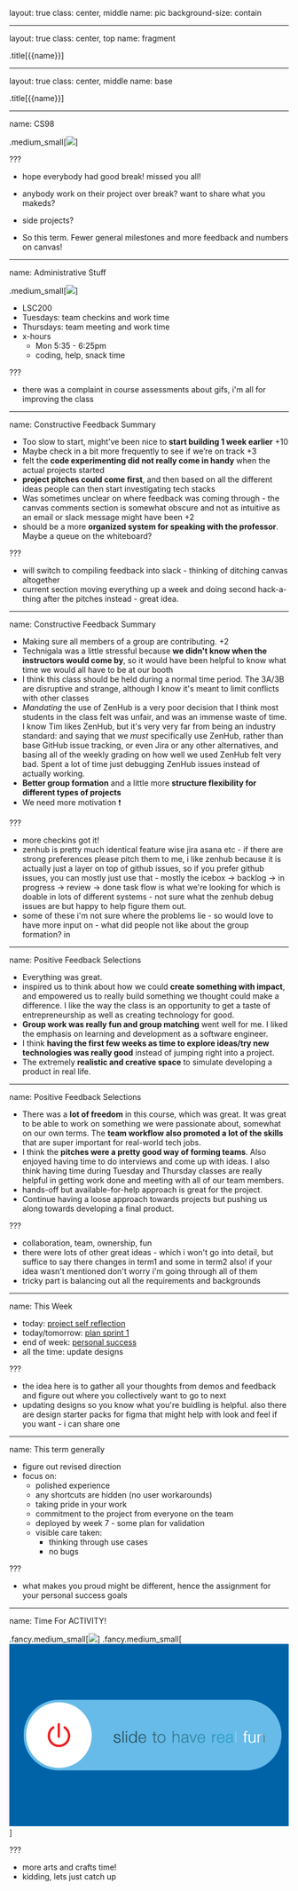 layout: true
class: center, middle
name: pic
background-size: contain

---

layout: true
class: center, top
name: fragment

.title[{{name}}]

---
layout: true
class: center, middle
name: base

.title[{{name}}]

---
name: CS98

<!-- .medium[![](https://media.giphy.com/media/APchGXnNFaAT6JhuZu/giphy.gif)] -->
.medium_small[![](https://media.giphy.com/media/uos5sW7pBy5W0/giphy.gif)]


???
* hope everybody had good break! missed you all!

* anybody work on their project over break?  want to share what you makeds?  
* side projects?

* So this term.  Fewer general milestones and more feedback and numbers on canvas!  


---
name: Administrative Stuff

.medium_small[![](https://media.giphy.com/media/7o6JghTx4mn84/giphy.gif)]
<!-- *gif removed* -->

* LSC200
* Tuesdays: team checkins and work time
* Thursdays: team meeting and work time
* x-hours
  * Mon 5:35 - 6:25pm
  * coding, help, snack time

???
* there was a complaint in course assessments about gifs, i'm all for improving the class 



---
name:  Constructive Feedback Summary

* Too slow to start, might’ve been nice to **start building 1 week earlier** +10
* Maybe check in a bit more frequently to see if we’re on track +3
* felt the **code experimenting did not really come in handy** when the actual projects started
* **project pitches could come first**, and then based on all the different ideas people can then start investigating tech stacks
* Was sometimes unclear on where feedback was coming through - the canvas comments section is somewhat obscure and not as intuitive as an email or slack message might have been +2
* should be a more **organized system for speaking with the professor**. Maybe a queue on the whiteboard?


???
* will switch to compiling feedback into slack - thinking of ditching canvas altogether 
* current section moving everything up a week and doing second hack-a-thing after the pitches instead - great idea.



---
name:  Constructive Feedback Summary

* Making sure all members of a group are contributing. +2
* Technigala was a little stressful because **we didn't know when the instructors would come by**, so it would have been helpful to know what time we would all have to be at our booth
* I think this class should be held during a normal time period. The 3A/3B are disruptive and strange, although I know it's meant to limit conflicts with other classes
* *Mandating* the use of ZenHub is a very poor decision that I think most students in the class felt was unfair, and was an immense waste of time. I know Tim likes ZenHub, but it's very very far from being an industry standard: and saying that we *must* specifically use ZenHub, rather than base GitHub issue tracking, or even Jira or any other alternatives, and basing all of the weekly grading on how well we used ZenHub felt very bad. Spent a lot of time just debugging ZenHub issues instead of actually working.
* **Better group formation** and a little more **structure flexibility for different types of projects**
* We need more motivation ❗️

???
* more checkins got it!
* zenhub is pretty much identical feature wise jira asana etc - if there are strong preferences please pitch them to me, i like zenhub because it is actually just a layer on top of github issues, so if you prefer github issues, you can mostly just use that - mostly the icebox -> backlog -> in progress -> review -> done task flow is what we're looking for which is doable in lots of different systems - not sure what the zenhub debug issues are but happy to help figure them out.
* some of these i'm not sure where the problems lie - so would love to have more input on - what did people not like about the group formation?  in 


---
name:  Positive Feedback Selections

* Everything was great.
* inspired us to think about how we could **create something with impact**, and empowered us to really build something we thought could make a difference. I like the way the class is an opportunity to get a taste of entrepreneurship as well as creating technology for good.
* **Group work was really fun and group matching** went well for me. I liked the emphasis on learning and development as a software engineer.
* I think **having the first few weeks as time to explore ideas/try new technologies was really good** instead of jumping right into a project.
* The extremely **realistic and creative space** to simulate developing a product in real life.

---
name:  Positive Feedback Selections

* There was a **lot of freedom** in this course, which was great. It was great to be able to work on something we were passionate about, somewhat on our own terms. The **team workflow also promoted a lot of the skills** that are super important for real-world tech jobs.
* I think the **pitches were a pretty good way of forming teams**. Also enjoyed having time to do interviews and come up with ideas. I also think having time during Tuesday and Thursday classes are really helpful in getting work done and meeting with all of our team members.
* hands-off but available-for-help approach is great for the project.
* Continue having a loose approach towards projects but pushing us along towards developing a final product.

???
* collaboration, team, ownership, fun
* there were lots of other great ideas - which i won't go into detail, but suffice to say there changes in term1 and some in term2 also!  if your idea wasn't mentioned don't worry i'm going through all of them
* tricky part is balancing out all the requirements and backgrounds



---
name: This Week

* today: [project self reflection](/projects/milestones/t2-project-self-reflection)
* today/tomorrow: [plan sprint 1](/projects/milestones/t2-starting-sprint)
* end of week: [personal success](/projects/milestones/t2-personal-success)
* all the time: update designs

???
* the idea here is to gather all your thoughts from demos and feedback and figure out where you collectively want to go to next
*  updating designs so you know what you're buidling is helpful.  also there are design starter packs for figma that might help with look and feel if you want - i can share one



---
name:  This term generally 

<!-- .medium[![](img/pride-rock.gif)] -->

* figure out revised direction
* focus on: 
  * polished experience
  * any shortcuts are hidden (no user workarounds)
  * taking pride in your work
  * commitment to the project from everyone on the team
  * deployed by week 7 - some plan for validation
  * visible care taken:
    * thinking through use cases
    * no bugs



???
* what makes you proud might be different, hence the assignment for your personal success goals



---
name: Time For ACTIVITY!

.fancy.medium_small[![](img/activity.gif)]
.fancy.medium_small[![](img/slideforfun.gif)]

???
* more arts and crafts time!
* kidding,  lets just catch up





